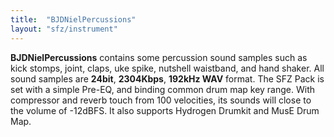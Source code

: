 ```yaml
---
title:  "BJDNielPercussions"
layout: "sfz/instrument"
---
```


**BJDNielPercussions** contains some percussion sound samples such as kick stomps, joint, claps, uke spike, nutshell waistband, and hand shaker. All sound samples are **24bit**, **2304Kbps**, **192kHz WAV** format. The SFZ Pack is set with a simple Pre-EQ, and binding common drum map key range. With compressor and reverb touch from 100 velocities, its sounds will close to the volume of -12dBFS. It also supports Hydrogen Drumkit and MusE Drum Map.
